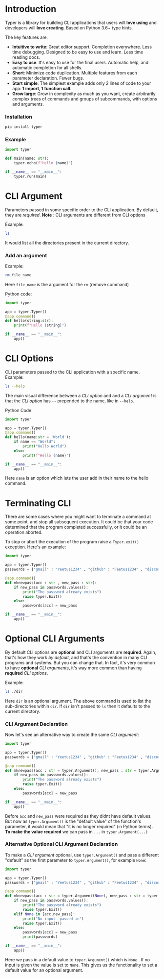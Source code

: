 # Introduction
Typer is a library for building CLI applications that users will **love using** and developers will **love creating**. Based on Python 3.6+ type hints.

The key features are:

-   **Intuitive to write**: Great editor support. Completion everywhere. Less time debugging. Designed to be easy to use and learn. Less time reading docs.
-   **Easy to use**: It's easy to use for the final users. Automatic help, and automatic completion for all shells.
-   **Short**: Minimize code duplication. Multiple features from each parameter declaration. Fewer bugs.
-   **Start simple**: The simplest example adds only 2 lines of code to your app: **1 import, 1 function call**.
-   **Grow large**: Grow in complexity as much as you want, create arbitrarily complex trees of commands and groups of subcommands, with options and arguments.

### Installation
```bash
pip install typer
```

### Example
```python
import typer 

def main(name: str): 
	typer.echo(f"Hello {name}") 

if __name__ == "__main__": 
	typer.run(main)
```


# CLI Argument
Parameters passed in some specific order to the CLI application. By default, they are _required_.
**Note** : CLI arguments are different from CLI options

Example:
```bash
ls
```
It would list all the directories present in the current directory.

### Add an argument
Example:
```bash
rm file_name
```
Here `file_name` is the argument for the `rm` (remove command)

Python code:
```python
import typer

app = typer.Typer()
@app.command()
def hello(string:str):
	print(f"Hello {string}")

if __name__ == "__main__":
	app()
```

# CLI Options
CLI parameters passed to the CLI application with a specific name.
Example:
```bash
ls --help
```
The main visual difference between a _CLI option_ and and a _CLI argument_ is that the _CLI option_ has `--` prepended to the name, like in `--help`.

Python Code:
```python
import typer

app = typer.Typer()
@app.command()
def hello(name:str = 'World'):
	if name == "World":
		print("Hello World")
	else:
		print(f"Hello {name}")

if __name__ == "__main__":
	app()
```

Here `name` is an option which lets the user add in their name to the hello command.


# Terminating CLI 
There are some cases where you might want to terminate a command at some point, and stop all subsequent execution.
It could be that your code determined that the program completed successfully, or it could be an operation aborted.

To stop or abort the execution of the program raise a `Typer.exit()` exception.
Here's an example:
```python
import typer

app = typer.Typer()
passwords = {"gmail" : "Yeetus1234" , "github" : "Feetus1234" , "discord" : "G sus1234"}

@app.command()
def mknewpass(acc : str , new_pass : str):
	if new_pass in passwords.values():
		print("The password already exists")
		raise typer.Exit()
	else:
		passwords[acc] = new_pass 

if __name__ == "__main__":
	app()
```


# Optional CLI Arguments 
By default CLI options are **optional** and CLI arguments are **required**.
Again, that's how they work _by default_, and that's the convention in many CLI programs and systems.
But you can change that.
In fact, it's very common to have **optional** _CLI arguments_, it's way more common than having **required** _CLI options_.

Example: 
```bash
ls ./dir
```
Here `dir` is an optional argument.
The above command is used to list the sub-directories within `dir`.
If `dir` isn't passed to `ls` then it defaults to the current directory.

### CLI Argument Declaration
Now let's see an alternative way to create the same _CLI argument_:
```python
import typer

app = typer.Typer()
passwords = {"gmail" : "Yeetus1234" , "github" : "Feetus1234" , "discord" : "G sus1234"}

@app.command()
def mknewpass(acc : str = typer.Argument(), new_pass : str = typer.Argument()):
	if new_pass in passwords.values():
		print("The password already exists")
		raise typer.Exit()
	else:
		passwords[acc] = new_pass 

if __name__ == "__main__":
	app()
```

Before `acc` and `new_pass` were required as they didnt have default values.
But now as `typer.Argument()` is the "default value" of the function's parameter, it would mean that "it is no longer required" (in Python terms).
**To make the value required** we can pass in `...` in `typer.Argument(...)`

### Alternative Optional CLI Argument Declaration
To make a _CLI argument_ optional, use `typer.Argument()` and pass a different "default" as the first parameter to `typer.Argument()`, for example `None`:
```python
import typer

app = typer.Typer()
passwords = {"gmail" : "Yeetus1234" , "github" : "Feetus1234" , "discord" : "G sus1234"}

@app.command()
def mknewpass(acc : str = typer.Argument(None), new_pass : str = typer.Argument(None)):
	if new_pass in passwords.values():
		print("The password already exists")
		raise typer.Exit()
	elif None in [acc,new_pass]:
		print("No input  passed in")
		raise typer.Exit()
	else:
		passwords[acc] = new_pass
		print(passwords)

if __name__ == "__main__":
	app()
```

Here we pass in a default value to `typer.Argument()` which is `None` .
If no input is given the value is set to `None`.
This gives us the functionality to set a default value for an optional argument.